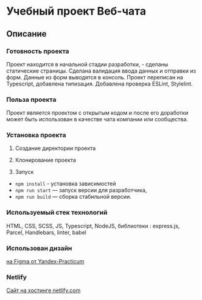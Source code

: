# Учебный проект Веб-чата

## Описание

### Готовность проекта

Проект находится в начальной стадии разработки, - сделаны статические страницы.
Сделана валидация ввода данных и отправки из форм. 
Данные из форм выводятся в консоль.
Проект переписан на Typescript, добавлена типизация.
Добавлена проверка ESLint, Stylelint.

### Польза проекта

Проект является проектом с открытым кодом и после его доработки может быть использован в качестве чата компании или
сообщества.

### Установка проекта

1) Создание директории проекта

2) Клонирование проекта

3) Запуск

- `npm install` - установка зависимостей
- `npm run start` — запуск версии для разработчика,
- `npm run build` — сборка стабильной версии.

### Используемый стек технологий

HTML, CSS, SCSS, JS, Typescript, NodeJS, библиотеки : express.js, Parcel, Handlebars, linter, babel

### Использован дизайн

[на Figma от Yandex-Practicum](https://www.figma.com/file/jF5fFFzgGOxQeB4CmKWTiE/Chat_external_link?node-id=12%3A35&t=KQWNDasvC8ofIxcB-0)

### Netlify

[Сайт на хостинге netlify.com](https://dreamy-cassata-053c4c.netlify.app/)
